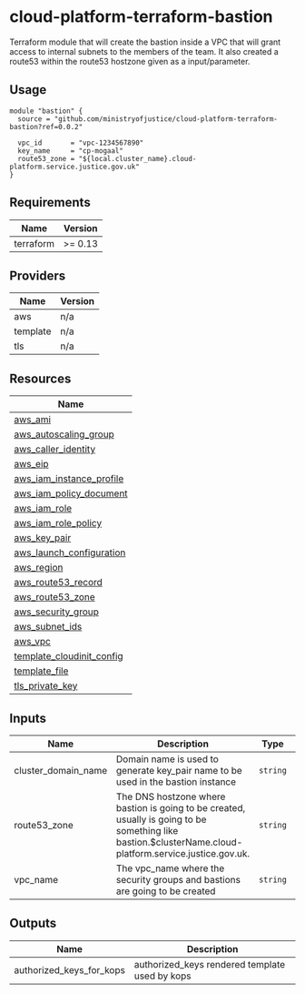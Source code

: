 # cloud-platform-terraform-bastion

Terraform module that will create the bastion inside a VPC that will grant access to internal subnets to the members of the team. It also created a route53 within the route53 hostzone given as a input/parameter. 

## Usage

```hcl
module "bastion" {
  source = "github.com/ministryofjustice/cloud-platform-terraform-bastion?ref=0.0.2"

  vpc_id       = "vpc-1234567890"
  key_name     = "cp-mogaal"
  route53_zone = "${local.cluster_name}.cloud-platform.service.justice.gov.uk"
}
```

<!-- BEGINNING OF PRE-COMMIT-TERRAFORM DOCS HOOK -->
## Requirements

| Name | Version |
|------|---------|
| terraform | >= 0.13 |

## Providers

| Name | Version |
|------|---------|
| aws | n/a |
| template | n/a |
| tls | n/a |

## Resources

| Name |
|------|
| [aws_ami](https://registry.terraform.io/providers/hashicorp/aws/latest/docs/data-sources/ami) |
| [aws_autoscaling_group](https://registry.terraform.io/providers/hashicorp/aws/latest/docs/resources/autoscaling_group) |
| [aws_caller_identity](https://registry.terraform.io/providers/hashicorp/aws/latest/docs/data-sources/caller_identity) |
| [aws_eip](https://registry.terraform.io/providers/hashicorp/aws/latest/docs/resources/eip) |
| [aws_iam_instance_profile](https://registry.terraform.io/providers/hashicorp/aws/latest/docs/resources/iam_instance_profile) |
| [aws_iam_policy_document](https://registry.terraform.io/providers/hashicorp/aws/latest/docs/data-sources/iam_policy_document) |
| [aws_iam_role](https://registry.terraform.io/providers/hashicorp/aws/latest/docs/resources/iam_role) |
| [aws_iam_role_policy](https://registry.terraform.io/providers/hashicorp/aws/latest/docs/resources/iam_role_policy) |
| [aws_key_pair](https://registry.terraform.io/providers/hashicorp/aws/latest/docs/resources/key_pair) |
| [aws_launch_configuration](https://registry.terraform.io/providers/hashicorp/aws/latest/docs/resources/launch_configuration) |
| [aws_region](https://registry.terraform.io/providers/hashicorp/aws/latest/docs/data-sources/region) |
| [aws_route53_record](https://registry.terraform.io/providers/hashicorp/aws/latest/docs/resources/route53_record) |
| [aws_route53_zone](https://registry.terraform.io/providers/hashicorp/aws/latest/docs/data-sources/route53_zone) |
| [aws_security_group](https://registry.terraform.io/providers/hashicorp/aws/latest/docs/resources/security_group) |
| [aws_subnet_ids](https://registry.terraform.io/providers/hashicorp/aws/latest/docs/data-sources/subnet_ids) |
| [aws_vpc](https://registry.terraform.io/providers/hashicorp/aws/latest/docs/data-sources/vpc) |
| [template_cloudinit_config](https://registry.terraform.io/providers/hashicorp/template/latest/docs/data-sources/cloudinit_config) |
| [template_file](https://registry.terraform.io/providers/hashicorp/template/latest/docs/data-sources/file) |
| [tls_private_key](https://registry.terraform.io/providers/hashicorp/tls/latest/docs/resources/private_key) |

## Inputs

| Name | Description | Type | Default | Required |
|------|-------------|------|---------|:--------:|
| cluster\_domain\_name | Domain name is used to generate key\_pair name to be used in the bastion instance | `string` | n/a | yes |
| route53\_zone | The DNS hostzone where bastion is going to be created, usually is going to be something like bastion.$clusterName.cloud-platform.service.justice.gov.uk. | `string` | n/a | yes |
| vpc\_name | The vpc\_name where the security groups and bastions are going to be created | `string` | n/a | yes |

## Outputs

| Name | Description |
|------|-------------|
| authorized\_keys\_for\_kops | authorized\_keys rendered template used by kops |
<!-- END OF PRE-COMMIT-TERRAFORM DOCS HOOK -->

